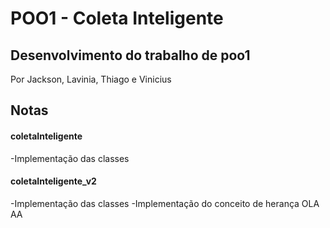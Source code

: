 # POO1 - Coleta Inteligente
## Desenvolvimento do trabalho de poo1

Por Jackson, Lavinia, Thiago e Vinicius

## Notas

#### **coletaInteligente**
-Implementação das classes

#### **coletaInteligente_v2**
-Implementação das classes 
-Implementação do conceito de herança
	OLA
AA


